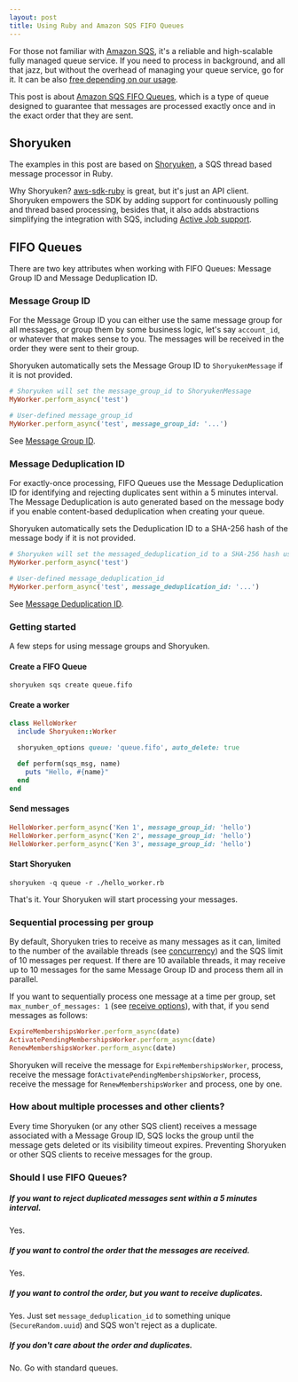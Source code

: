 ```yaml
---
layout: post
title: Using Ruby and Amazon SQS FIFO Queues
---
```


For those not familiar with [Amazon SQS](https://aws.amazon.com/sqs/), it's a reliable and high-scalable fully managed queue service. If you need to process in background, and all that jazz, but without the overhead of managing your queue service, go for it. It can be also [free depending on our usage](https://aws.amazon.com/sqs/pricing/).

This post is about [Amazon SQS FIFO Queues](https://docs.aws.amazon.com/AWSSimpleQueueService/latest/SQSDeveloperGuide/FIFO-queues.html), which is a type of queue designed to guarantee that messages are processed exactly once and in the exact order that they are sent.

## Shoryuken

The examples in this post are based on [Shoryuken](https://github.com/phstc/shoryuken), a SQS thread based message processor in Ruby.

Why Shoryuken? [aws-sdk-ruby](https://github.com/aws/aws-sdk-ruby) is great, but it's just an API client. Shoryuken empowers the SDK by adding support for continuously polling and thread based processing, besides that, it also adds abstractions simplifying the integration with SQS, including [Active Job support](https://github.com/phstc/shoryuken/wiki/Rails-Integration-Active-Job). 

## FIFO Queues

There are two key attributes when working with FIFO Queues: Message Group ID and Message Deduplication ID.

### Message Group ID

For the Message Group ID you can either use the same message group for all messages, or group them by some business logic, let's say `account_id`, or whatever that makes sense to you. The messages will be received in the order they were sent to their group.

Shoryuken automatically sets the Message Group ID to `ShoryukenMessage` if it is not provided.

```ruby
# Shoryuken will set the message_group_id to ShoryukenMessage
MyWorker.perform_async('test') 

# User-defined message_group_id
MyWorker.perform_async('test', message_group_id: '...')
```

See [Message Group ID](https://docs.aws.amazon.com/AWSSimpleQueueService/latest/SQSDeveloperGuide/FIFO-queues.html#FIFO-queues-message-order).

### Message Deduplication ID

For exactly-once processing, FIFO Queues use the Message Deduplication ID for identifying and rejecting duplicates sent within a 5 minutes interval. The Message Deduplication is auto generated based on the message body if you enable content-based deduplication when creating your queue.

Shoryuken automatically sets the Deduplication ID to a SHA-256 hash of the message body if it is not provided.

```ruby
# Shoryuken will set the messaged_deduplication_id to a SHA-256 hash using the message body
MyWorker.perform_async('test') 

# User-defined message_deduplication_id
MyWorker.perform_async('test', message_deduplication_id: '...')
```

See [Message Deduplication ID](https://docs.aws.amazon.com/AWSSimpleQueueService/latest/SQSDeveloperGuide/FIFO-queues.html#FIFO-queues-exactly-once-processing).


### Getting started

A few steps for using message groups and Shoryuken.

#### Create a FIFO Queue

```shell
shoryuken sqs create queue.fifo
```

#### Create a worker

```ruby
class HelloWorker
  include Shoryuken::Worker

  shoryuken_options queue: 'queue.fifo', auto_delete: true

  def perform(sqs_msg, name)
    puts "Hello, #{name}"
  end
end
```

#### Send messages

```ruby
HelloWorker.perform_async('Ken 1', message_group_id: 'hello')
HelloWorker.perform_async('Ken 2', message_group_id: 'hello')
HelloWorker.perform_async('Ken 3', message_group_id: 'hello')
```

#### Start Shoryuken

```shell
shoryuken -q queue -r ./hello_worker.rb
```

That's it. Your Shoryuken will start processing your messages.


### Sequential processing per group

By default, Shoryuken tries to receive as many messages as it can, limited to the number of the available threads (see [concurrency](https://github.com/phstc/shoryuken/wiki/Shoryuken-options#concurrency)) and the SQS limit of 10 messages per request. If there are 10 available threads, it may receive up to 10 messages for the same Message Group ID and process them all in parallel. 

If you want to sequentially process one message at a time per group, set `max_number_of_messages: 1` (see [receive options](https://github.com/phstc/shoryuken/wiki/Receive-Message-options)), with that, if you send messages as follows:

```ruby
ExpireMembershipsWorker.perform_async(date)
ActivatePendingMembershipsWorker.perform_async(date)
RenewMembershipsWorker.perform_async(date)
```

Shoryuken will receive the message for `ExpireMembershipsWorker`, process, receive the message for`ActivatePendingMembershipsWorker`, process, receive the message for `RenewMembershipsWorker` and process, one by one.

### How about multiple processes and other clients? 

Every time Shoryuken (or any other SQS client) receives a message associated with a Message Group ID, SQS locks the group until the message gets deleted or its visibility timeout expires. Preventing Shoryuken or other SQS clients to receive messages for the group.

### Should I use FIFO Queues?

##### If you want to reject duplicated messages sent within a 5 minutes interval.

Yes.

##### If you want to control the order that the messages are received.

Yes.

##### If you want to control the order, but you want to receive duplicates.

Yes. Just set `message_deduplication_id` to something unique (`SecureRandom.uuid`) and SQS won't reject as a duplicate.

##### If you don't care about the order and duplicates.

No. Go with standard queues.